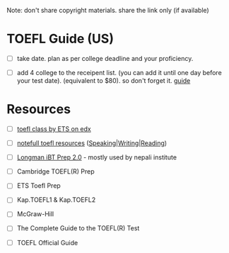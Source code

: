 Note: don't share copyright  materials. share the link only (if available)

# TOEFL Guide (US)

  - [ ] take date. plan as per college deadline and your proficiency.
  - [ ] add 4 college to the receipent list. (you can add it until one day before your test date). (equivalent to $80). so don't forget it. [guide](https://www.prepscholar.com/toefl/blog/how-to-send-toefl-scores/)


# Resources

  - [ ] [toefl class by ETS on edx](https://www.edx.org/course/toefl-test-preparation-the-insiders-guide)
  - [ ] [notefull toefl resources](https://www.youtube.com/c/NoteFullTOEFLMastery/videos) ([Speaking](https://www.youtube.com/playlist?list=PL6434B98632F06DB0)|[Writing](https://www.youtube.com/playlist?list=PL7082F86533E6650C)|[Reading](https://www.youtube.com/playlist?list=PLeRpMMF_kNUmQhV2Cg4hfr7YBFmKXAaUJ))
  - [ ] [Longman iBT Prep 2.0](https://www.amazon.com/Longman-Preparation-Course-TOEFL-Test/dp/0132357623) - mostly used by nepali institute
  - [ ] Cambridge TOEFL(R) Prep 
  - [ ] ETS Toefl Prep
  - [ ] Kap.TOEFL1 & Kap.TOEFL2
  - [ ] McGraw-Hill 
  - [ ] The Complete Guide to the TOEFL(R) Test
  - [ ] TOEFL Official Guide

